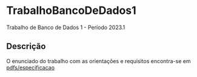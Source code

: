 # TrabalhoBancoDeDados1
Trabalho de Banco de Dados 1 - Período 2023.1

## Descrição
O enunciado do trabalho com as orientações e requisitos encontra-se em [pdfs/especificacao](https://github.com/LuizWillner/trabalho_bd1/tree/main/pdfs/especificacao)
